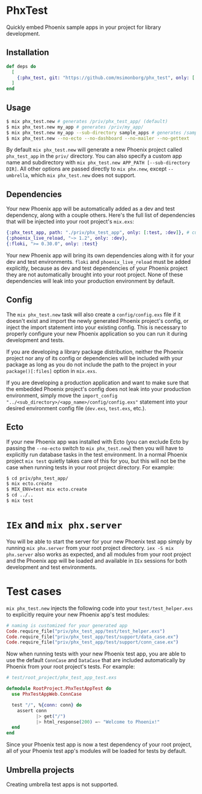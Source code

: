 # PhxTest

<!-- ModuleDoc -->

Quickly embed Phoenix sample apps in your project for library development.

## Installation

```elixir
def deps do
  [
    {:phx_test, git: "https://github.com/msimonborg/phx_test", only: [:dev, :test]}
  ]
end
```

## Usage

```bash
$ mix phx_test.new # generates /priv/phx_test_app/ (default)
$ mix phx_test.new my_app # generates /priv/my_app/
$ mix phx_test.new my_app --sub-directory sample_apps # generates /sample_apps/my_app/
$ mix phx_test.new --no-ecto --no-dashboard --no-mailer --no-gettext
```

By default `mix phx_test.new` will generate a new Phoenix project called `phx_test_app` in the `priv/` directory. You can also specify a custom app name and subdirectory with `mix phx_test.new APP_PATH [--sub-directory DIR]`. All other options are passed directly to `mix phx.new`, except `--umbrella`, which `mix phx_test.new` does not support.

## Dependencies

Your new Phoenix app will be automatically added as a dev and test dependency, along with a couple others. Here's the full list of dependencies that will be injected into your root project's `mix.exs`:

```elixir
{:phx_test_app, path: "./priv/phx_test_app", only: [:test, :dev]}, # customized for your test app
{:phoenix_live_reload, "~> 1.2", only: :dev},
{:floki, ">= 0.30.0", only: :test}
```

Your new Phoenix app will bring its own dependencies along with it for your dev and test environments. `floki` and `phoenix_live_reload` must be added explicitly, because as dev and test dependencies of your Phoenix project they are not automatically brought into your root project. None of these dependencies will leak into your production environment by default.

## Config

The `mix phx_test.new` task will also create a `config/config.exs` file if it doesn't exist and import the newly generated Phoenix project's config, or inject the import statement into your existing config. This is necessary to properly configure your new Phoenix application so you can run it during development and tests. 

If you are developing a library package distribution, neither the Phoenix project nor any of its config or dependencies will be included with your package as long as you do not include the path to the project in your `package()[:files]` option in `mix.exs`.

If you are developing a production application and want to make sure that the embedded Phoenix project's config does not leak into your production environment, simply move the `import_config "../<sub_directory>/<app_name>/config/config.exs"` statement into your desired environment config file (`dev.exs`, `test.exs`, etc.).

## Ecto

If your new Phoenix app was installed with Ecto (you can exclude Ecto by passing the `--no-ecto` switch to `mix phx_test.new`) then you will have to explicitly run database tasks in the test environment. In a normal Phoenix project `mix test` quietly takes care of this for you, but this will not be the case when running tests in your root project directory. For example:

```bash
$ cd priv/phx_test_app/
$ mix ecto.create
$ MIX_ENV=test mix ecto.create
$ cd ../..
$ mix test
```

# `IEx` and `mix phx.server`

You will be able to start the server for your new Phoenix test app simply by running `mix phx.server` from your root project directory. `iex -S mix phx.server` also works as expected, and all modules from your root project and the Phoenix app will be loaded and available in `IEx` sessions for both development and test environments.

# Test cases

`mix phx_test.new` injects the following code into your `test/test_helper.exs` to explicitly require your new Phoenix app's test modules:

```elixir
# naming is customized for your generated app
Code.require_file("priv/phx_test_app/test/test_helper.exs")
Code.require_file("priv/phx_test_app/test/support/data_case.ex")
Code.require_file("priv/phx_test_app/test/support/conn_case.ex")
```

Now when running tests with your new Phoenix test app, you are able to use the default `ConnCase` and `DataCase` that are included automatically by Phoenix from your root project's tests. For example:

```elixir
# test/root_project/phx_test_app_test.exs

defmodule RootProject.PhxTestAppTest do
  use PhxTestAppWeb.ConnCase

  test "/", %{conn: conn} do
    assert conn
           |> get("/")
           |> html_response(200) =~ "Welcome to Phoenix!"
  end
end
```

Since your Phoenix test app is now a test dependency of your root project, all of your Phoenix test app's modules will be loaded for tests by default.

## Umbrella projects

Creating umbrella test apps is not supported.
<!-- ModuleDoc -->